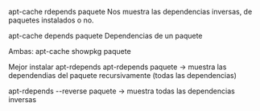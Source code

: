 apt-cache rdepends paquete
Nos muestra las dependencias inversas, de paquetes instalados o no.

apt-cache depends paquete
Dependencias de un paquete

Ambas: apt-cache showpkg paquete

Mejor instalar apt-rdepends
apt-rdepends paquete -> muestra las dependendias del paquete recursivamente (todas las dependencias)

apt-rdepends --reverse paquete -> muestra todas las dependencias inversas

